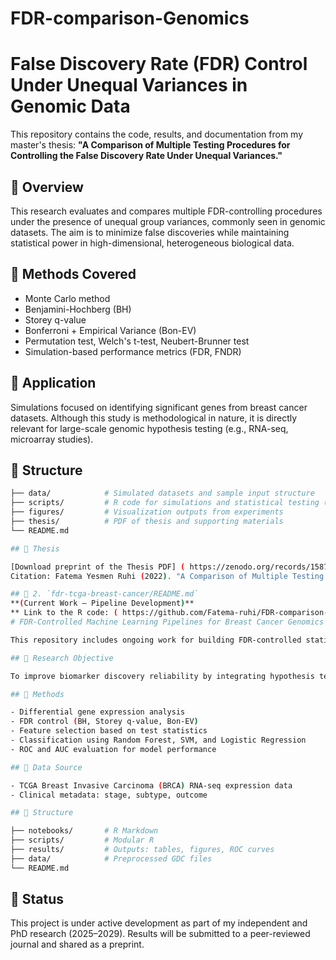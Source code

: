 # FDR-comparison-Genomics
# False Discovery Rate (FDR) Control Under Unequal Variances in Genomic Data

This repository contains the code, results, and documentation from my master's thesis:
**"A Comparison of Multiple Testing Procedures for Controlling the False Discovery Rate Under Unequal Variances."**

## 📌 Overview
This research evaluates and compares multiple FDR-controlling procedures under the presence of unequal group variances, commonly seen in genomic datasets. The aim is to minimize false discoveries while maintaining statistical power in high-dimensional, heterogeneous biological data.

## 🧪 Methods Covered

- Monte Carlo method
- Benjamini-Hochberg (BH)
- Storey q-value
- Bonferroni + Empirical Variance (Bon-EV)
- Permutation test, Welch's t-test, Neubert-Brunner test
- Simulation-based performance metrics (FDR, FNDR)

## 🧬 Application

Simulations focused on identifying significant genes from breast cancer datasets. Although this study is methodological in nature, it is directly relevant for large-scale genomic hypothesis testing (e.g., RNA-seq, microarray studies).

## 📁 Structure

```bash
├── data/            # Simulated datasets and sample input structure
├── scripts/         # R code for simulations and statistical testing ( https://github.com/Fatema-ruhi/FDR-comparison-Genomics/blob/37f93fa66f747cde537d65ebbb0b9eedb16cafda/Thesis_Code.R )
├── figures/         # Visualization outputs from experiments
├── thesis/          # PDF of thesis and supporting materials
└── README.md

## 📄 Thesis

[Download preprint of the Thesis PDF] ( https://zenodo.org/records/15874662 )
Citation: Fatema Yesmen Ruhi (2022). "A Comparison of Multiple Testing Procedures for Controlling the False Discovery Rate Under Unequal Variances." Department of Mathematics, Southeast Missouri State University.

## 📁 2. `fdr-tcga-breast-cancer/README.md`  
**(Current Work – Pipeline Development)**
** Link to the R code: ( https://github.com/Fatema-ruhi/FDR-comparison-Genomics/blob/b2301ca759fd0a6b9f6ecf517fc5330001c17aa9/Current%20Rcode%20(in%20progress) ) 
# FDR-Controlled Machine Learning Pipelines for Breast Cancer Genomics

This repository includes ongoing work for building FDR-controlled statistical pipelines to identify cancer-specific gene signatures from high-dimensional genomic datasets, using publicly available data from the National Cancer Insitute GDC data.

## 🎯 Research Objective

To improve biomarker discovery reliability by integrating hypothesis testing with FDR control methods and machine learning classifiers across groups.

## 🔬 Methods

- Differential gene expression analysis
- FDR control (BH, Storey q-value, Bon-EV)
- Feature selection based on test statistics
- Classification using Random Forest, SVM, and Logistic Regression
- ROC and AUC evaluation for model performance

## 🧬 Data Source

- TCGA Breast Invasive Carcinoma (BRCA) RNA-seq expression data  
- Clinical metadata: stage, subtype, outcome

## 📁 Structure

├── notebooks/       # R Markdown
├── scripts/         # Modular R
├── results/         # Outputs: tables, figures, ROC curves
├── data/            # Preprocessed GDC files
└── README.md
````


## 🚧 Status

This project is under active development as part of my independent and PhD research (2025–2029). Results will be submitted to a peer-reviewed journal and shared as a preprint.
